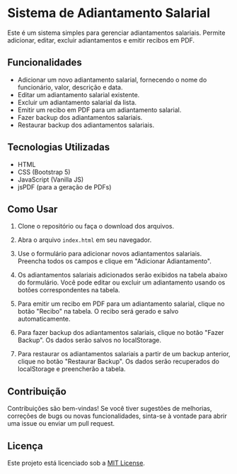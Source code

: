 # Sistema de Adiantamento Salarial

Este é um sistema simples para gerenciar adiantamentos salariais. Permite adicionar, editar, excluir adiantamentos e emitir recibos em PDF.

## Funcionalidades

- Adicionar um novo adiantamento salarial, fornecendo o nome do funcionário, valor, descrição e data.
- Editar um adiantamento salarial existente.
- Excluir um adiantamento salarial da lista.
- Emitir um recibo em PDF para um adiantamento salarial.
- Fazer backup dos adiantamentos salariais.
- Restaurar backup dos adiantamentos salariais.

## Tecnologias Utilizadas

- HTML
- CSS (Bootstrap 5)
- JavaScript (Vanilla JS)
- jsPDF (para a geração de PDFs)

## Como Usar

1. Clone o repositório ou faça o download dos arquivos.

2. Abra o arquivo `index.html` em seu navegador.

3. Use o formulário para adicionar novos adiantamentos salariais. Preencha todos os campos e clique em "Adicionar Adiantamento".

4. Os adiantamentos salariais adicionados serão exibidos na tabela abaixo do formulário. Você pode editar ou excluir um adiantamento usando os botões correspondentes na tabela.

5. Para emitir um recibo em PDF para um adiantamento salarial, clique no botão "Recibo" na tabela. O recibo será gerado e salvo automaticamente.

6. Para fazer backup dos adiantamentos salariais, clique no botão "Fazer Backup". Os dados serão salvos no localStorage.

7. Para restaurar os adiantamentos salariais a partir de um backup anterior, clique no botão "Restaurar Backup". Os dados serão recuperados do localStorage e preencherão a tabela.

## Contribuição

Contribuições são bem-vindas! Se você tiver sugestões de melhorias, correções de bugs ou novas funcionalidades, sinta-se à vontade para abrir uma issue ou enviar um pull request.

## Licença

Este projeto está licenciado sob a [MIT License](LICENSE).

